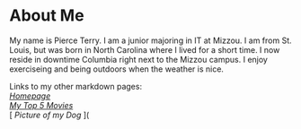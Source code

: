 # About Me
<p> My name is Pierce Terry. I am a junior majoring in IT at Mizzou. I am from St. Louis, but was born in North Carolina where I lived for a short time. I now reside in downtime Columbia right next to the Mizzou campus. I enjoy exerciseing and being outdoors when the weather is nice. </p>

 Links to my other markdown pages: 
 \
 [<em>Homepage</em>](README.md)
 \
[<em>My Top 5 Movies</em>](List.md)
\
[<em> Picture of my Dog </em>](


